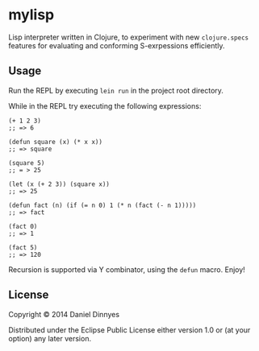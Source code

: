 # mylisp

Lisp interpreter written in Clojure, to experiment with new `clojure.specs` features for evaluating and conforming S-exrpessions efficiently.

## Usage

Run the REPL by executing `lein run` in the project root directory.

While in the REPL try executing the following expressions:

    (+ 1 2 3)
    ;; => 6

    (defun square (x) (* x x))
    ;; => square

    (square 5)
    ;; = > 25

    (let (x (+ 2 3)) (square x))
    ;; => 25

    (defun fact (n) (if (= n 0) 1 (* n (fact (- n 1)))))
	;; => fact

    (fact 0)
	;; => 1

    (fact 5)
	;; => 120

Recursion is supported via Y combinator, using the `defun` macro. Enjoy!

## License

Copyright © 2014 Daniel Dinnyes

Distributed under the Eclipse Public License either version 1.0 or (at
your option) any later version.
